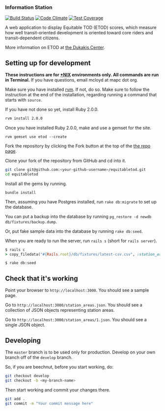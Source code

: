 ### Information Station

[![Build Status](https://travis-ci.org/MAPC/equitabletod.svg?branch=master)](https://travis-ci.org/MAPC/equitabletod) [![Code Climate](https://codeclimate.com/github/MAPC/equitabletod/badges/gpa.svg)](https://codeclimate.com/github/MAPC/equitabletod) [![Test Coverage](https://codeclimate.com/github/MAPC/equitabletod/badges/coverage.svg)](https://codeclimate.com/github/MAPC/equitabletod)

A web application to display Equitable TOD (ETOD) scores, which measure how well transit-oriented development is oriented toward core riders and transit-dependent citizens.

More information on ETOD at [the Dukakis Center][pdf].

[pdf]: http://www.northeastern.edu/dukakiscenter/wp-content/uploads/2013/10/A-Rating-System-for-Equitable-TOD-RailVolution-2013.pdf



## Setting up for development

__These instructions are for [*NIX][nix] environments only. All commands are run in Terminal.__ If you have questions, email mcloyd at mapc dot org.

Make sure you have installed [rvm][rvm]. If not, do so. Make sure to follow the instruction at the end of the installation, regarding running a command that starts with `source`.

If you have not done so yet, install Ruby 2.0.0.

```sh
rvm install 2.0.0
```

Once you have installed Ruby 2.0.0, make and use a gemset for the site.

```
rvm gemset use etod --create
```

Fork the repository by clicking the Fork button at the top of the [the repo page](https://github.com/MAPC/equitabletod).

Clone your fork of the repository from GitHub and cd into it.

```sh
git clone git@github.com:<your-github-username>/equitabletod.git
cd equitabletod
```

Install all the gems by running.

```
bundle install
```

Then, assuming you have Postgres installed, run `rake db:migrate` to set up the database.


You can put a backup into the database by running `pg_restore -d newdb db/fixtures/backup.dump`.

Or, put fake sample data into the database by running `rake db:seed`.

When you are ready to run the server, run `rails s` (short for `rails server`).

```ruby
$ rails c
> copy_filedata("#{Rails.root}/db/fixtures/latest-csv.csv", :station_areas)
```

```sh
$ rake db:seed
```




## Check that it's working

Point your browser to `http://localhost:3000`. You should see a sample page.

Go to `http://localhost:3000/station_areas.json`. You should see a collection of JSON objects representing station areas.

Go to `http://localhost:3000/station_areas/1.json`. You should see a single JSON object.



## Developing

The `master` branch is to be used only for production. Develop on your own branch off of the `develop` branch.

So, if you are beechnut, before you start working, do:

```sh
git checkout develop
git checkout -b <my-branch-name>
```

Then start working and commit your changes there.

```sh
git add .
git commit -m "Your commit message here"
```

[nix]: http://en.wikipedia.org/wiki/Unix-like
[rvm]: http://rvm.io/rvm/install